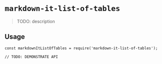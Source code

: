 # `markdown-it-list-of-tables`

> TODO: description

## Usage

```
const markdownItListOfTables = require('markdown-it-list-of-tables');

// TODO: DEMONSTRATE API
```
